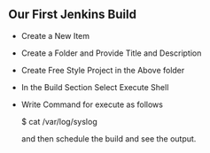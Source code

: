 ## Our First Jenkins Build

- Create a New Item
- Create a Folder and Provide Title and Description
- Create Free Style Project in the Above folder
- In the Build Section Select Execute Shell
- Write Command for execute as follows


    $ cat /var/log/syslog

  and then schedule the build and see the output.
